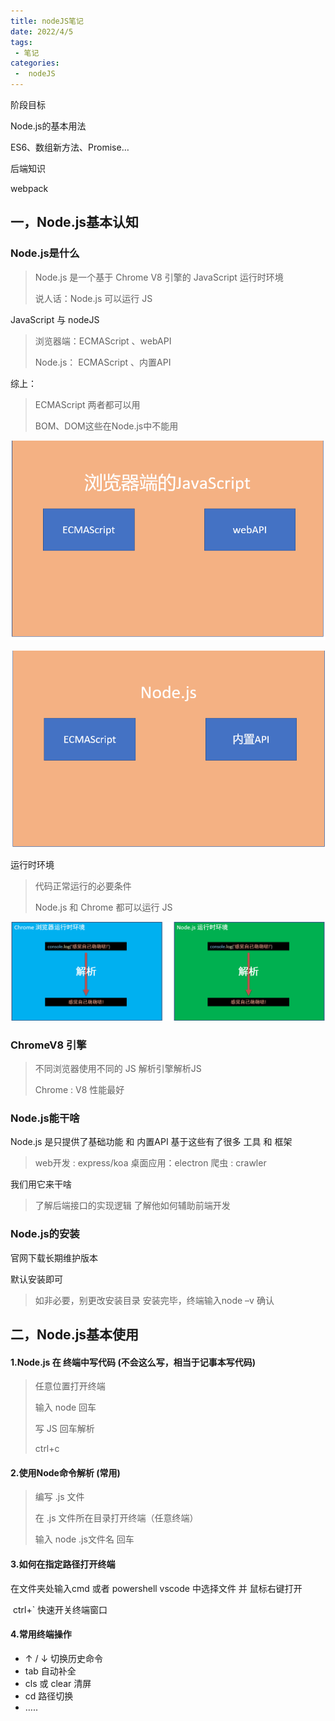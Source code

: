 ```yaml
---
title: nodeJS笔记
date: 2022/4/5
tags:
 - 笔记
categories:
 -  nodeJS
---
```


阶段目标

Node.js的基本用法

ES6、数组新方法、Promise…

后端知识

webpack

## 一，Node.js基本认知

### Node.js是什么

> Node.js 是一个基于 Chrome V8 引擎的 JavaScript 运行时环境
>
> 说人话：Node.js 可以运行 JS

JavaScript 与 nodeJS

>浏览器端：ECMAScript 、webAPI
>
>Node.js： ECMAScript 、内置API

综上：

> ECMAScript 两者都可以用
>
> BOM、DOM这些在Node.js中不能用



![1649125593965](README.assets/1649125593965.png)



![1649125606067](README.assets/1649125606067.png)

运行时环境

> 代码正常运行的必要条件
>
> Node.js 和 Chrome 都可以运行 JS

![1649125703734](README.assets/1649125703734.png)



### ChromeV8 引擎

> 不同浏览器使用不同的 JS 解析引擎解析JS
>
> Chrome : V8 性能最好



### Node.js能干啥

Node.js 是只提供了基础功能 和 内置API
基于这些有了很多 工具 和 框架

> web开发 : express/koa
> 桌面应用：electron
> 爬虫 : crawler



我们用它来干啥

> 了解后端接口的实现逻辑
> 了解他如何辅助前端开发



### Node.js的安装

官网下载长期维护版本

默认安装即可

>如非必要，别更改安装目录
>安装完毕，终端输入node –v 确认



## 二，Node.js基本使用

#### 1.Node.js 在 终端中写代码 (不会这么写，相当于记事本写代码)

>任意位置打开终端
>
>输入 node 回车
>
>写 JS 回车解析
>
>ctrl+c 

#### 2.使用Node命令解析 (常用)

>编写 .js 文件
>
>在 .js 文件所在目录打开终端（任意终端）
>
>输入 node .js文件名 回车

#### 3.如何在指定路径打开终端

在文件夹处输入cmd 或者 powershell
vscode 中选择文件 并 鼠标右键打开

​	ctrl+` 快速开关终端窗口



#### 4.常用终端操作

- ↑ / ↓ 切换历史命令
- tab 自动补全
- cls 或 clear 清屏
- cd 路径切换
- …..



